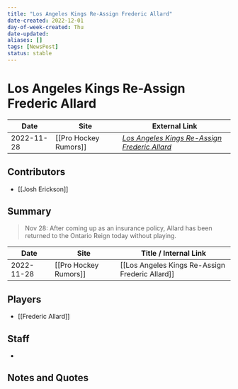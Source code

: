 ```yaml
---
title: "Los Angeles Kings Re-Assign Frederic Allard"
date-created: 2022-12-01
day-of-week-created: Thu
date-updated: 
aliases: []
tags: [NewsPost]
status: stable
---
```


# Los Angeles Kings Re-Assign Frederic Allard

| Date       | Site                  | External Link                                                                                                                                       |
| ---------- | --------------------- | --------------------------------------------------------------------------------------------------------------------------------------------------- |
| 2022-11-28 | [[Pro Hockey Rumors]] | [*Los Angeles Kings Re-Assign Frederic Allard*](https://www.prohockeyrumors.com/2022/11/los-angeles-kings-recall-lias-andersson-brandt-clarke.html) |

## Contributors
- [[Josh Erickson]]

## Summary
> Nov 28: After coming up as an insurance policy, Allard has been returned to the Ontario Reign today without playing.

| Date       | Site                  | Title / Internal Link                           |
| ---------- | --------------------- | ----------------------------------------------- |
| 2022-11-28 | [[Pro Hockey Rumors]] | [[Los Angeles Kings Re-Assign Frederic Allard]] |

## Players
- [[Frederic Allard]]

## Staff
- 

## Notes and Quotes
> 

